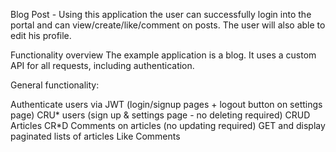 Blog Post - Using this application the user can successfully login into the portal and can view/create/like/comment on posts. The user will also able to edit his profile.

Functionality overview
The example application is a blog. It uses a custom API for all requests, including authentication.

General functionality:

Authenticate users via JWT (login/signup pages + logout button on settings page)
CRU* users (sign up & settings page - no deleting required)
CRUD Articles
CR*D Comments on articles (no updating required)
GET and display paginated lists of articles
Like Comments

